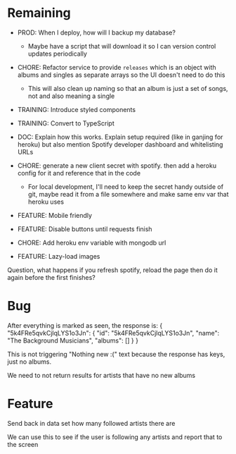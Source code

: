 # Remaining

* PROD: When I deploy, how will I backup my database?
    * Maybe have a script that will download it so I can version control updates periodically

* CHORE: Refactor service to provide `releases` which is an object with albums and singles as separate arrays so the UI doesn't need to do this
    * This will also clean up naming so that an album is just a set of songs, not and also meaning a single

* TRAINING: Introduce styled components

* TRAINING: Convert to TypeScript

* DOC: Explain how this works. Explain setup required (like in ganjing for heroku) but also mention Spotify developer dashboard and whitelisting URLs

* CHORE: generate a new client secret with spotify. then add a heroku config for it and reference that in the code
    * For local development, I'll need to keep the secret handy outside of git, maybe read it from a file somewhere and make same env var that heroku uses

* FEATURE: Mobile friendly

* FEATURE: Disable buttons until requests finish

* CHORE: Add heroku env variable with mongodb url

* FEATURE: Lazy-load images

Question, what happens if you refresh spotify, reload the page then do it again before the first finishes?

# Bug
After everything is marked as seen, the response is:
{
    "5k4FRe5qvkCjlqLYS1o3Jn": {
        "id": "5k4FRe5qvkCjlqLYS1o3Jn",
        "name": "The Background Musicians",
        "albums": []
    }
}

This is not triggering "Nothing new :(" text because the response has keys, just no albums.

We need to not return results for artists that have no new albums


# Feature
Send back in data set how many followed artists there are

We can use this to see if the user is following any artists and report that to the screen

